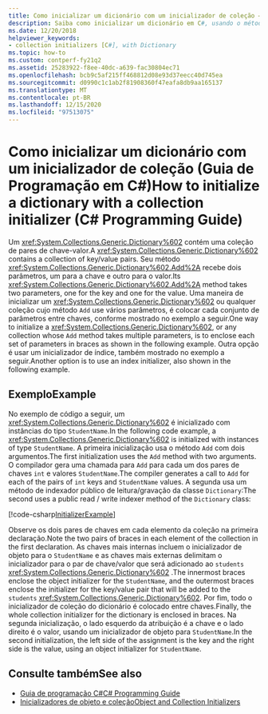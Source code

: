 ```yaml
---
title: Como inicializar um dicionário com um inicializador de coleção – Guia de Programação em C#
description: Saiba como inicializar um dicionário em C#, usando o método Add ou um inicializador de índice. Este exemplo mostra as duas opções.
ms.date: 12/20/2018
helpviewer_keywords:
- collection initializers [C#], with Dictionary
ms.topic: how-to
ms.custom: contperf-fy21q2
ms.assetid: 25283922-f8ee-40dc-a639-fac30804ec71
ms.openlocfilehash: bcb9c5af215ff468812d08e93d37eecc40d745ea
ms.sourcegitcommit: d0990c1c1ab2f81908360f47eafa8db9aa165137
ms.translationtype: MT
ms.contentlocale: pt-BR
ms.lasthandoff: 12/15/2020
ms.locfileid: "97513075"
---
```

# <a name="how-to-initialize-a-dictionary-with-a-collection-initializer-c-programming-guide"></a><span data-ttu-id="178f8-104">Como inicializar um dicionário com um inicializador de coleção (Guia de Programação em C#)</span><span class="sxs-lookup"><span data-stu-id="178f8-104">How to initialize a dictionary with a collection initializer (C# Programming Guide)</span></span>

<span data-ttu-id="178f8-105">Um <xref:System.Collections.Generic.Dictionary%602> contém uma coleção de pares de chave-valor.</span><span class="sxs-lookup"><span data-stu-id="178f8-105">A <xref:System.Collections.Generic.Dictionary%602> contains a collection of key/value pairs.</span></span> <span data-ttu-id="178f8-106">Seu método <xref:System.Collections.Generic.Dictionary%602.Add%2A> recebe dois parâmetros, um para a chave e outro para o valor.</span><span class="sxs-lookup"><span data-stu-id="178f8-106">Its <xref:System.Collections.Generic.Dictionary%602.Add%2A> method takes two parameters, one for the key and one for the value.</span></span> <span data-ttu-id="178f8-107">Uma maneira de inicializar um <xref:System.Collections.Generic.Dictionary%602> ou qualquer coleção cujo método `Add` use vários parâmetros, é colocar cada conjunto de parâmetros entre chaves, conforme mostrado no exemplo a seguir.</span><span class="sxs-lookup"><span data-stu-id="178f8-107">One way to initialize a <xref:System.Collections.Generic.Dictionary%602>, or any collection whose `Add` method takes multiple parameters, is to enclose each set of parameters in braces as shown in the following example.</span></span> <span data-ttu-id="178f8-108">Outra opção é usar um inicializador de índice, também mostrado no exemplo a seguir.</span><span class="sxs-lookup"><span data-stu-id="178f8-108">Another option is to use an index initializer, also shown in the following example.</span></span>

## <a name="example"></a><span data-ttu-id="178f8-109">Exemplo</span><span class="sxs-lookup"><span data-stu-id="178f8-109">Example</span></span>

<span data-ttu-id="178f8-110">No exemplo de código a seguir, um <xref:System.Collections.Generic.Dictionary%602> é inicializado com instâncias do tipo `StudentName`.</span><span class="sxs-lookup"><span data-stu-id="178f8-110">In the following code example, a <xref:System.Collections.Generic.Dictionary%602> is initialized with instances of type `StudentName`.</span></span>  <span data-ttu-id="178f8-111">A primeira inicialização usa o método `Add` com dois argumentos.</span><span class="sxs-lookup"><span data-stu-id="178f8-111">The first initialization uses the `Add` method with two arguments.</span></span> <span data-ttu-id="178f8-112">O compilador gera uma chamada para `Add` para cada um dos pares de chaves `int` e valores `StudentName`.</span><span class="sxs-lookup"><span data-stu-id="178f8-112">The compiler generates a call to `Add` for each of the pairs of `int` keys and `StudentName` values.</span></span> <span data-ttu-id="178f8-113">A segunda usa um método de indexador público de leitura/gravação da classe `Dictionary`:</span><span class="sxs-lookup"><span data-stu-id="178f8-113">The second uses a public read / write indexer method of the `Dictionary` class:</span></span>

[!code-csharp[InitializerExample](../../../../samples/snippets/csharp/programming-guide/classes-and-structs/object-collection-initializers/HowToDictionaryInitializer.cs#HowToDictionaryInitializer)]  

<span data-ttu-id="178f8-114">Observe os dois pares de chaves em cada elemento da coleção na primeira declaração.</span><span class="sxs-lookup"><span data-stu-id="178f8-114">Note the two pairs of braces in each element of the collection in the first declaration.</span></span> <span data-ttu-id="178f8-115">As chaves mais internas incluem o inicializador de objeto para o `StudentName` e as chaves mais externas delimitam o inicializador para o par de chave/valor que será adicionado ao `students` <xref:System.Collections.Generic.Dictionary%602> .</span><span class="sxs-lookup"><span data-stu-id="178f8-115">The innermost braces enclose the object initializer for the `StudentName`, and the outermost braces enclose the initializer for the key/value pair that will be added to the `students` <xref:System.Collections.Generic.Dictionary%602>.</span></span> <span data-ttu-id="178f8-116">Por fim, todo o inicializador de coleção do dicionário é colocado entre chaves.</span><span class="sxs-lookup"><span data-stu-id="178f8-116">Finally, the whole collection initializer for the dictionary is enclosed in braces.</span></span> <span data-ttu-id="178f8-117">Na segunda inicialização, o lado esquerdo da atribuição é a chave e o lado direito é o valor, usando um inicializador de objeto para `StudentName`.</span><span class="sxs-lookup"><span data-stu-id="178f8-117">In the second initialization, the left side of the assignment is the key and the right side is the value, using an object initializer for `StudentName`.</span></span>

## <a name="see-also"></a><span data-ttu-id="178f8-118">Consulte também</span><span class="sxs-lookup"><span data-stu-id="178f8-118">See also</span></span>

- [<span data-ttu-id="178f8-119">Guia de programação C#</span><span class="sxs-lookup"><span data-stu-id="178f8-119">C# Programming Guide</span></span>](../index.md)
- [<span data-ttu-id="178f8-120">Inicializadores de objeto e coleção</span><span class="sxs-lookup"><span data-stu-id="178f8-120">Object and Collection Initializers</span></span>](./object-and-collection-initializers.md)
